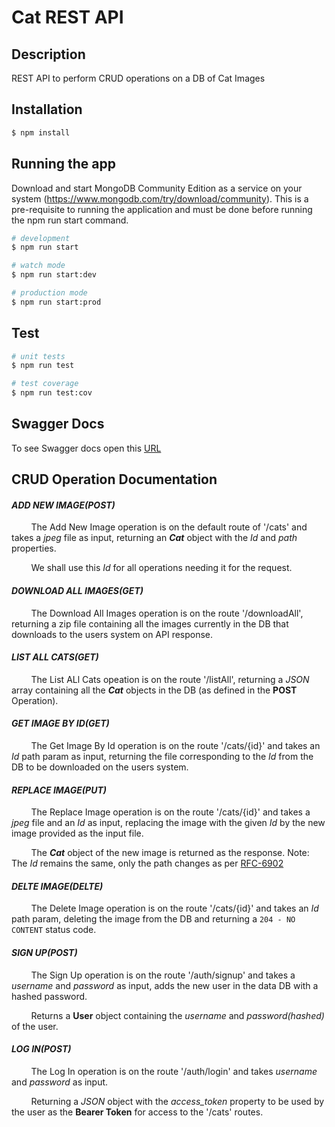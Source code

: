 # Cat REST API

## Description

REST API to perform CRUD operations on a DB of Cat Images

## Installation

```bash
$ npm install
```

## Running the app

Download and start MongoDB Community Edition as a service on your system (https://www.mongodb.com/try/download/community). This is a pre-requisite to running the application and must be done before running the npm run start command.

```bash
# development
$ npm run start

# watch mode
$ npm run start:dev

# production mode
$ npm run start:prod
```

## Test

```bash
# unit tests
$ npm run test

# test coverage
$ npm run test:cov
```

## Swagger Docs

To see Swagger docs open this [URL](https://localhost:3000/api)

## CRUD Operation Documentation
#### *ADD NEW IMAGE(POST)*
&nbsp; &nbsp; &nbsp; &nbsp; The Add New Image operation is on the default route of '/cats' and takes a *jpeg* file as input, returning an ***Cat*** object with the *Id* and *path* properties.

&nbsp; &nbsp; &nbsp; &nbsp; We shall use this *Id* for all operations needing it for the request.

#### *DOWNLOAD ALL IMAGES(GET)*
&nbsp; &nbsp; &nbsp; &nbsp; The Download All Images operation is on the route '/downloadAll', returning a zip file containing all the images currently in the DB that downloads to the users system on API response.

#### *LIST ALL CATS(GET)*
&nbsp; &nbsp; &nbsp; &nbsp; The List ALl Cats opeation is on the route '/listAll', returning a *JSON* array containing all the ***Cat*** objects in the DB (as defined in the **POST** Operation).

#### *GET IMAGE BY ID(GET)*
&nbsp; &nbsp; &nbsp; &nbsp; The Get Image By Id operation is on the route '/cats/{id}' and takes an *Id* path param as input, returning the file corresponding to the *Id* from the DB to be downloaded on the users system.

#### *REPLACE IMAGE(PUT)*
&nbsp; &nbsp; &nbsp; &nbsp; The Replace Image operation is on the route '/cats/{id}' and takes a *jpeg* file and an *Id* as input, replacing the image with the given *Id* by the new image provided as the input file.

&nbsp; &nbsp; &nbsp; &nbsp; The ***Cat*** object of the new image is returned as the response. Note: The *Id* remains the same, only the path changes as per [RFC-6902](https://datatracker.ietf.org/doc/html/rfc6902#section-4.3)

#### *DELTE IMAGE(DELTE)*
&nbsp; &nbsp; &nbsp; &nbsp; The Delete Image operation is on the route '/cats/{id}' and takes an *Id* path param, deleting the image from the DB and returning a ```204 - NO CONTENT``` status code.

#### *SIGN UP(POST)*
&nbsp; &nbsp; &nbsp; &nbsp; The Sign Up operation is on the route '/auth/signup' and takes a *username* and *password* as input, adds the new user in the data DB with a hashed password.

&nbsp; &nbsp; &nbsp; &nbsp; Returns a **User** object containing the *username* and *password(hashed)* of the user.

#### *LOG IN(POST)*
&nbsp; &nbsp; &nbsp; &nbsp; The Log In operation is on the route '/auth/login' and takes *username* and *password* as input.

&nbsp; &nbsp; &nbsp; &nbsp; Returning a *JSON* object with the *access_token* property to be used by the user as the **Bearer Token** for access to the '/cats' routes.
